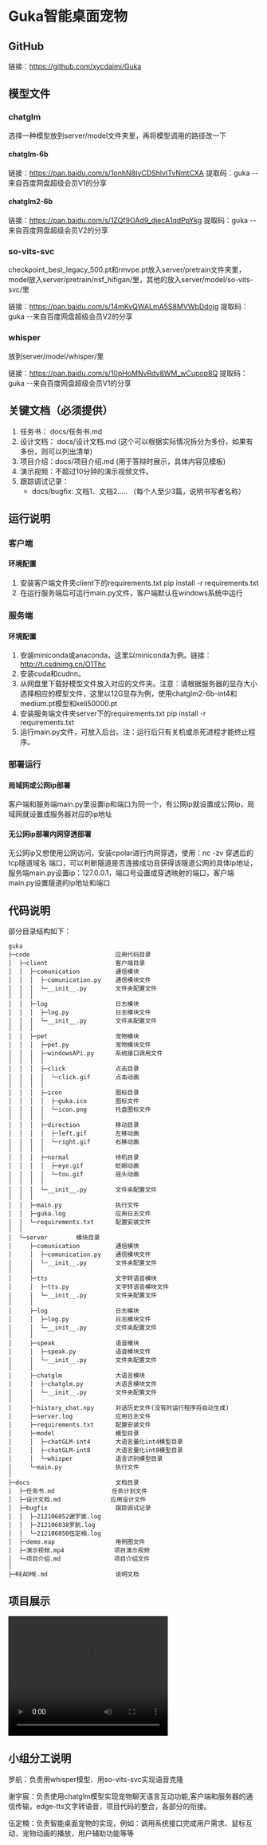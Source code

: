 # Guka智能桌面宠物

## GitHub

链接：https://github.com/xycdaimi/Guka

## 模型文件

### chatglm

   选择一种模型放到server/model文件夹里，再将模型调用的路径改一下

#### chatglm-6b

链接：https://pan.baidu.com/s/1onhN8IvCDShlvITvNmtCXA 
提取码：guka 
--来自百度网盘超级会员V1的分享

#### chatglm2-6b

链接：https://pan.baidu.com/s/1ZQf9OAd9_djecA1qdPpYkg 
提取码：guka 
--来自百度网盘超级会员V2的分享

### so-vits-svc

   checkpoint_best_legacy_500.pt和rmvpe.pt放入server/pretrain文件夹里，model放入server/pretrain/nsf_hifigan/里，其他的放入server/model/so-vits-svc/里

链接：https://pan.baidu.com/s/14mKvQWALmA5S8MVWbDdojg 
提取码：guka 
--来自百度网盘超级会员V2的分享

### whisper

   放到server/model/whisper/里

链接：https://pan.baidu.com/s/10pHoMNvRdy8WM_wCupop8Q 
提取码：guka 
--来自百度网盘超级会员V1的分享

## 关键文档（必须提供）

1. 任务书： docs/任务书.md
2. 设计文档： docs/设计文档.md (这个可以根据实际情况拆分为多份，如果有多份，则可以列出清单)
3. 项目介绍：docs/项目介绍.md (用于答辩时展示，具体内容见模板)
4. 演示视频：不超过10分钟的演示视频文件。
5. 跟踪调试记录：
   * docs/bugfix: 文档1、文档2..... （每个人至少3篇，说明书写者名称）

## 运行说明

### 客户端

#### 环境配置

1. 安装客户端文件夹client下的requirements.txt
   pip install -r requirements.txt
2. 在运行服务端后可运行main.py文件，客户端默认在windows系统中运行

### 服务端

#### 环境配置

1. 安装miniconda或anaconda，这里以miniconda为例。链接：http://t.csdnimg.cn/O1Thc
2. 安装cuda和cudnn。
3. 从网盘里下载好模型文件放入对应的文件夹。注意：请根据服务器的显存大小选择相应的模型文件，这里以12G显存为例，使用chatglm2-6b-int4和medium.pt模型和keli50000.pt
4. 安装服务端文件夹server下的requirements.txt
   pip install -r requirements.txt
5. 运行main.py文件，可放入后台。注：运行后只有关机或杀死进程才能终止程序。

### 部署运行

#### 局域网或公网ip部署

   客户端和服务端main.py里设置ip和端口为同一个，有公网ip就设置成公网ip，局域网就设置成服务器对应的ip地址

#### 无公网ip部署内网穿透部署

   无公网ip又想使用公网访问，安装cpolar进行内网穿透，使用：nc -zv 穿透后的tcp隧道域名 端口，可以判断隧道是否连接成功且获得该隧道公网的具体ip地址，服务端main.py设置ip：127.0.0.1，端口号设置成穿透映射的端口，客户端main.py设置隧道的ip地址和端口

## 代码说明

部分目录结构如下：

~~~
guka  
├─code                        应用代码目录
│  ├─client                   客户端目录
│  │  ├─comunication          通信模块
│  │  │  ├─comunication.py    通信模块文件
│  │  │  └─__init__.py        文件夹配置文件
│  │  │
│  │  ├─log                   日志模块
│  │  │  ├─log.py             日志模块文件
│  │  │  └─__init__.py        文件夹配置文件
│  │  │
│  │  ├─pet                   宠物模块
│  │  │  ├─pet.py             宠物模块文件
│  │  │  ├─windowsAPi.py      系统接口调用文件
│  │  │  │
│  │  │  ├─click              点击目录
│  │  │  │  └─click.gif       点击动画
│  │  │  │
│  │  │  ├─icon               图标目录
│  │  │  │  ├─guka.ico        图标文件
│  │  │  │  └─icon.png        托盘图标文件
│  │  │  │
│  │  │  ├─direction          移动目录
│  │  │  │  ├─left.gif        左移动画
│  │  │  │  └─right.gif       右移动画
│  │  │  │
│  │  │  ├─normal             待机目录
│  │  │  │  ├─eye.gif         眨眼动画
│  │  │  │  └─tou.gif         摇头动画
│  │  │  │
│  │  │  └─__init__.py        文件夹配置文件
│  │  │
│  │  ├─main.py               执行文件
│  │  ├─guka.log              应用日志文件
│  │  └─requirements.txt      配置安装文件
│  │
│  └─server        模块目录
│     ├─comunication          通信模块
│     │  ├─comunication.py    通信模块文件
│     │  └─__init__.py        文件夹配置文件
│     │
│     ├─tts                   文字转语音模块
│     │  ├─tts.py             文字转语音模块文件
│     │  └─__init__.py        文件夹配置文件
│     │
│     ├─log                   日志模块
│     │  ├─log.py             日志模块文件
│     │  └─__init__.py        文件夹配置文件
│     │
│     ├─speak                 语音模块
│     │  ├─speak.py           语音模块文件
│     │  └─__init__.py        文件夹配置文件
│     │
│     ├─chatglm               大语言模块
│     │  ├─chatglm.py         大语言模块文件
│     │  └─__init__.py        文件夹配置文件
│     │
│     ├─history_chat.npy      对话历史文件(没有时运行程序将自动生成)
│     ├─server.log            应用日志文件
│     ├─requirements.txt      配置安装文件
│     ├─model                 模型目录
│     │  ├─chatGLM-int4       大语言量化int4模型目录
│     │  ├─chatGLM-int8       大语言量化int8模型目录
│     │  └─whisper            语言识别模型目录
│     └─main.py               执行文件
│
├─docs                        文档目录
│  ├─任务书.md                任务计划文件
│  ├─设计文档.md              应用设计文件
│  ├─bugfix                   跟踪调试记录
│  │  ├─212106052谢宇宸.log
│  │  ├─212106038罗航.log
│  │  └─212106050伍定楠.log
│  ├─demo.eap                 用例图文件
│  ├─演示视频.mp4              项目演示视频
│  └─项目介绍.md               项目介绍文件
│
├─README.md                   说明文档
~~~

## 项目展示

<video width="320" height="240" controls>  
  <source src="./docs/演示视频_1.mp4" type="video/mp4">  
  您的浏览器不支持Video标签。  
</video>

## 小组分工说明

罗航：负责用whisper模型、用so-vits-svc实现语音克隆

谢宇宸：负责使用chatglm模型实现宠物聊天语言互动功能,客户端和服务器的通信传输，edge-tts文字转语音，项目代码的整合，各部分的衔接。

伍定楠：负责智能桌面宠物的实现，例如：调用系统接口完成用户需求、鼠标互动，宠物动画的播放，用户辅助功能等等
